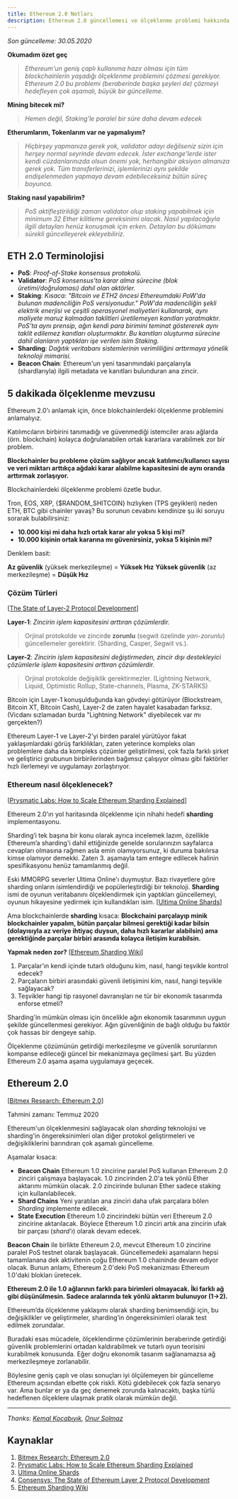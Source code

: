 ```yaml
---
title: Ethereum 2.0 Notları
description: Ethereum 2.0 güncellemesi ve ölçeklenme problemi hakkında notlar
---
```


*Son güncelleme: 30.05.2020*



**Okumadım özet geç**
> *Ethereum'un geniş çaplı kullanıma hazır olması için tüm blockchainlerin yaşadığı ölçeklenme problemini çözmesi gerekiyor. Ethereum 2.0 bu problemi (beraberinde başka şeyleri de) çözmeyi hedefleyen çok aşamalı, büyük bir güncelleme.*
> 
**Mining bitecek mi?**
> *Hemen değil, Staking'le paralel bir süre daha devam edecek*
> 
**Etherumlarım, Tokenlarım var ne yapmalıyım?**
> *Hiçbirşey yapmanıza gerek yok, validator adayı değilseniz sizin için herşey normal seyrinde devam edecek. İster exchange'lerde ister kendi cüzdanlarınızda olsun önemi yok, herhangibir aksiyon almanıza gerek yok. Tüm transferlerinizi, işlemlerinizi aynı şekilde endişelenmeden yapmaya devam edebileceksiniz bütün süreç boyunca.*
> 
**Staking nasıl yapabilirim?**
> *PoS aktifleştirildiği zaman validator olup staking yapabilmek için minimum 32 Ether kilitleme gereksinimi olacak. Nasıl yapılacağıyla ilgili detayları henüz konuşmak için erken. Detayları bu dökümanı sürekli güncelleyerek ekleyebiliriz.* 
> 
ETH 2.0 Terminolojisi
-----
- **PoS**: *Proof-of-Stake konsensus protokolü.*
- **Validator**: *PoS konsensus'ta karar alma sürecine (blok üretimi/doğrulaması) dahil olan aktörler.* 
- **Staking**: *Kısaca: "Bitcoin ve ETH2 öncesi Ethereumdaki PoW'da bulunan madenciliğin PoS versiyonudur." 
PoW'da madenciliğin şekli elektrik enerjisi ve çeşitli operasyonel maliyetleri kullanarak, aynı maliyete maruz kalmadan taklitleri üretilemeyen kanıtları yaratmaktır. PoS'ta aynı prensip, ağın kendi para birimini teminat göstererek aynı taklit edilemez kanıtları oluşturmaktır. Bu kanıtları oluşturma sürecine dahil olanların yaptıkları işe verilen isim Staking.*
- **Sharding**: *Dağıtık veritabanı sistemlerinin verimliliğini arttırmaya yönelik teknoloji mimarisi.*
- **Beacon Chain**: Ethereum'un yeni tasarımındaki parçalarıyla (shardlarıyla) ilgili metadata ve kanıtları bulunduran ana zincir.




5 dakikada ölçeklenme mevzusu
-----
Ethereum 2.0'ı anlamak için, önce blokchainlerdeki ölçeklenme problemini anlamalıyız.

Katılımcıların birbirini tanımadığı ve güvenmediği istemciler arası ağlarda (örn. blockchain) kolayca doğrulanabilen ortak kararlara varabilmek zor bir problem.

**Blockchainler bu probleme çözüm sağlıyor ancak katılımcı/kullanıcı sayısı ve veri miktarı arttıkça ağdaki karar alabilme kapasitesini de aynı oranda arttırmak zorlaşıyor.** 

Blockchainlerdeki ölçeklenme problemi özetle budur.

Tron, EOS, XRP, {$RANDOM_SHITCOIN} hızlıyken (TPS geyikleri) neden ETH, BTC gibi chainler yavaş? Bu sorunun cevabını kendinize şu iki soruyu sorarak bulabilirsiniz:

- **10.000 kişi mi daha hızlı ortak karar alır yoksa 5 kişi mi?**
- **10.000 kişinin ortak kararına mı güvenirsiniz, yoksa 5 kişinin mi?**

Denklem basit: 

**Az güvenlik** (yüksek merkezileşme) = **Yüksek Hız**
**Yüksek güvenlik** (az merkezileşme) = **Düşük Hız**

### Çözüm Türleri

[[The State of Layer-2 Protocol Development][3]]

**Layer-1**: *Zincirin işlem kapasitesini arttıran çözümlerdir.*
> 
> Orjinal protokolde ve zincirde **zorunlu** (segwit özelinde *yarı-zorunlu*) güncellemeler gerektirir. (Sharding, Casper, Segwit vs.).

**Layer-2**: *Zincirin işlem kapasitesini değiştirmeden, zincir dışı destekleyici çözümlerle işlem kapasitesini arttıran çözümlerdir.*

> Orjinal protokolde değişiklik gerektirmezler. (Lightning Network, Liquid,  Optimistic Rollup, State-channels, Plasma, ZK-STARKS) 


Bitcoin için Layer-1 konuşulduğunda kan gövdeyi götürüyor (Blockstream, Bitcoin XT, Bitcoin Cash), Layer-2 de zaten hayalet kasabadan farksız. (Vicdanı sızlamadan burda "Lightning Network" diyebilecek var mı gerçekten?)

Ethereum Layer-1 ve Layer-2'yi birden paralel yürütüyor fakat yaklaşımlardaki görüş farklılıkları, zaten yeterince kompleks olan problemlere daha da kompleks çözümler geliştirilmesi, çok fazla farklı şirket ve geliştirici grubunun birbirilerinden bağımsız çalışıyor olması gibi faktörler hızlı ilerlemeyi ve uygulamayı zorlaştırıyor.



### Ethereum nasıl ölçeklenecek?

[[Prysmatic Labs: How to Scale Ethereum Sharding Explained][2]]

Ethereum 2.0'ın yol haritasında ölçeklenme için nihahi hedefi **sharding**  implementasyonu.

Sharding’i tek başına bir konu olarak ayrıca incelemek lazım, özellikle Ethereum’a sharding'i dahil ettiğinizde genelde sorularınızın sayfalarca cevapları olmasına rağmen asla emin olamıyorsunuz, ki duruma bakılırsa kimse olamıyor demekki. Zaten 3. aşamayla tam entegre edilecek halinin spesifikasyonu henüz tamamlanmış değil.

Eski MMORPG severler Ultima Online'ı duymuştur. Bazı rivayetlere göre sharding
onların isimlendirdiği ve popülerleştirdiği bir teknoloji. **Sharding** ismi de
oyunun veritabanını ölçeklendirmek için yaptıkları güncellemeyi, oyunun
hikayesine yedirmek için kullandıkları isim. [[Ultima Online Shards][3]]

Ama blockchainlerde **sharding** kısaca: **Blockchaini parçalayıp minik blockchainler yapalım, bütün parçalar bilmesi gerektiği kadar bilsin (dolayısıyla az veriye ihtiyaç duysun, daha hızlı kararlar alabilsin) ama gerektiğinde parçalar birbiri arasında kolayca iletişim kurabilsin.**


**Yapmak neden zor?** [[Ethereum Sharding Wiki][4]]
1. Parçalar’ın kendi içinde tutarlı olduğunu kim, nasıl, hangi teşvikle kontrol edecek? 
2. Parçaların birbiri arasındaki güvenli iletişimini kim, nasıl, hangi teşvikle sağlayacak?
3. Teşvikler hangi tip rasyonel davranışları ne tür bir ekonomik tasarımda enforse etmeli?


Sharding'in mümkün olması için öncelikle ağın ekonomik tasarımının uygun şekilde güncellenmesi gerekiyor. Ağın güvenliğinin de bağlı olduğu bu faktör çok hassas bir dengeye sahip.

Ölçeklenme çözümünün getirdiği merkezileşme ve güvenlik sorunlarının kompanse edileceği güncel bir mekanizmaya geçilmesi şart. Bu yüzden Ethereum 2.0 aşama aşama uygulamaya geçecek.


## Ethereum 2.0
[[Bitmex Research: Ethereum 2.0][1]]

Tahmini zamanı: Temmuz 2020

Ethereum'un ölçeklenmesini sağlayacak olan *sharding* teknolojisi ve sharding'in öngereksinimleri olan diğer protokol geliştirmeleri ve değişikliklerini barındıran çok aşamalı güncelleme.

Aşamalar kısaca: 
- **Beacon Chain**
Ethereum 1.0 zincirine paralel PoS kullanan Ethereum 2.0 zinciri çalışmaya başlayacak. 1.0 zincirinden 2.0'a tek yönlü Ether aktarımı mümkün olacak. 2.0 zincirinde bulunan Ether sadece staking için kullanılabilecek.
- **Shard Chains**
Yeni yaratılan ana zinciri daha ufak parçalara bölen *Sharding* implemente edilecek.
- **State Execution**
Ethereum 1.0 zincirindeki bütün veri Ethereum 2.0 zincirine aktarılacak. Böylece Ethereum 1.0 zinciri artık ana zincirin ufak bir parçası (*shard'ı*) olarak devam edecek.


**Beacon Chain** ile birlikte Ethereum 2.0, mevcut Ethereum 1.0 zincirine paralel PoS testnet olarak başlayacak. Güncellemedeki aşamaların hepsi tamamlanana dek aktivitenin çoğu Ethereum 1.0 chaininde devam ediyor olacak. Bunun anlamı, Ethereum 2.0'deki PoS mekanizması Ethereum 1.0'daki blokları üretecek.

**Ethereum 2.0 ile 1.0 ağlarının farklı para birimleri olmayacak. İki farklı ağ gibi düşünülmesin. Sadece aralarında tek yönlü aktarım bulunuyor (1->2).**

Ethereum’da ölçeklenme yaklaşımı olarak sharding benimsendiği için, bu değişiklikler ve geliştirmeler, sharding’in öngereksinimleri olarak test edilmek zorundalar.

Buradaki esas mücadele, ölçeklendirme çözümlerinin beraberinde getirdiği güvenlik problemlerini ortadan kaldırabilmek ve tutarlı oyun teorisini kurabilmek konusunda. Eğer doğru ekonomik tasarım sağlanamazsa ağ merkezileşmeye zorlanabilir.

Böylesine geniş çaplı ve olası sonuçları iyi ölçülemeyen bir güncelleme Ethereum açısından elbette çok riskli. Kötü gidebilecek çok fazla senaryo var. Ama bunlar er ya da geç denemek zorunda kalınacaktı, başka türlü hedeflenen ölçeklere ulaşmak pratik olarak mümkün değil.



---

*Thanks: [Kemal Kocabıyık](https://twitter.com/kkocabiyik), [Onur Solmaz](https://twitter.com/onurhsolmaz)*

Kaynaklar
-----
1. [Bitmex Research: Ethereum 2.0][1]
2. [Prysmatic Labs: How to Scale Ethereum Sharding Explained][2]
3. [Ultima Online Shards][3]
4. [Consensys: The State of Ethereum Layer 2 Protocol Development][4]
5. [Ethereum Sharding Wiki][5]

[1]: https://blog.bitmex.com/ethereum-2-0/
[2]: https://medium.com/prysmatic-labs/how-to-scale-ethereum-sharding-explained-ba2e283b7fce
[3]:https://www.reddit.com/r/ultimaonline/comments/6wsl1y/new_player_confused_about_shards/
[4]: https://media.consensys.net/the-state-of-ethereum-layer-2-protocol-development-2-f22b2603abd6
[5]: https://github.com/ethereum/wiki/wiki/Sharding-FAQ